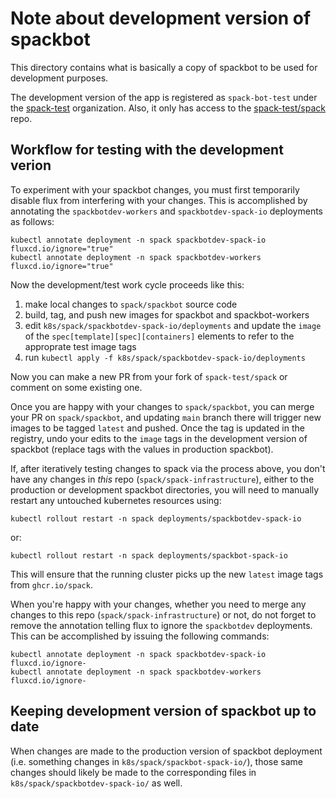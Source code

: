 # Note about development version of spackbot

This directory contains what is basically a copy of spackbot to be used for development purposes.

The development version of the app is registered as `spack-bot-test` under the [spack-test](https://github.com/organizations/spack-test) organization.  Also, it only has access to the [spack-test/spack](https://github.com/spack-test/spack) repo.

## Workflow for testing with the development verion

To experiment with your spackbot changes, you must first temporarily disable flux from interfering with your changes.  This is accomplished by annotating the `spackbotdev-workers` and `spackbotdev-spack-io` deployments as follows:

    kubectl annotate deployment -n spack spackbotdev-spack-io fluxcd.io/ignore="true"
    kubectl annotate deployment -n spack spackbotdev-workers fluxcd.io/ignore="true"

Now the development/test work cycle proceeds like this:

1. make local changes to `spack/spackbot` source code
2. build, tag, and push new images for spackbot and spackbot-workers
3. edit `k8s/spack/spackbotdev-spack-io/deployments` and update the `image` of the `spec[template][spec][containers]` elements to refer to the approprate test image tags
4. run `kubectl apply -f k8s/spack/spackbotdev-spack-io/deployments`

Now you can make a new PR from your fork of `spack-test/spack` or comment on some existing one.

Once you are happy with your changes to `spack/spackbot`, you can merge your PR on `spack/spackbot`, and updating `main` branch there will trigger new images to be tagged `latest` and pushed.  Once the tag is updated in the registry, undo your edits to the `image` tags in the development version of spackbot (replace tags with the values in production spackbot).

If, after iteratively testing changes to spack via the process above, you don't have any changes in *this* repo (`spack/spack-infrastructure`), either to the production or development spackbot directories, you will need to manually restart any untouched kubernetes resources using:

    kubectl rollout restart -n spack deployments/spackbotdev-spack-io

or:

    kubectl rollout restart -n spack deployments/spackbot-spack-io

This will ensure that the running cluster picks up the new `latest` image tags from `ghcr.io/spack`.

When you're happy with your changes, whether you need to merge any changes to this repo (`spack/spack-infrastructure`) or not, do not forget to remove the annotation telling flux to ignore the `spackbotdev` deployments.  This can be accomplished by issuing the following commands:

    kubectl annotate deployment -n spack spackbotdev-spack-io fluxcd.io/ignore-
    kubectl annotate deployment -n spack spackbotdev-workers fluxcd.io/ignore-

## Keeping development version of spackbot up to date

When changes are made to the production version of spackbot deployment
(i.e. something changes in `k8s/spack/spackbot-spack-io/`), those same
changes should likely be made to the corresponding files in
`k8s/spack/spackbotdev-spack-io/` as well.
